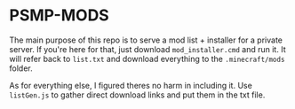 # PSMP-MODS
The main purpose of this repo is to serve a mod list + installer for a private server. If you're here for that, just download `mod_installer.cmd` and run it. It will refer back to `list.txt` and download everything to the `.minecraft/mods` folder.

As for everything else, I figured theres no harm in including it. Use `listGen.js` to gather direct download links and put them in the txt file.